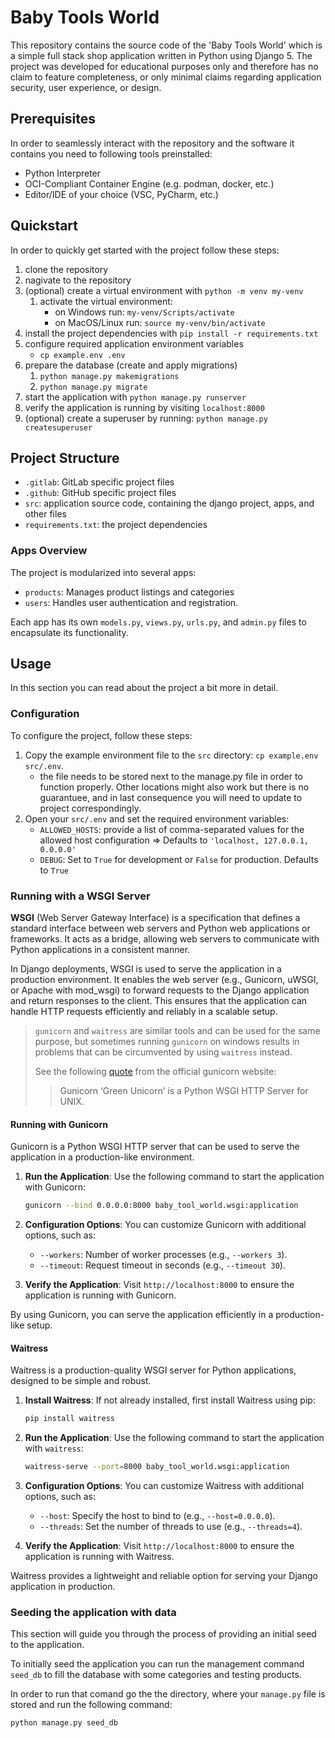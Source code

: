# Baby Tools World

This repository contains the source code of the 'Baby Tools World' which is a simple full stack shop application written in Python using Django 5.
The project was developed for educational purposes only and therefore has no claim to feature completeness, or only minimal claims regarding application security, user experience, or design.

## Prerequisites

In order to seamlessly interact with the repository and the software it contains you need to following tools preinstalled:

- Python Interpreter
- OCI-Compliant Container Engine (e.g. podman, docker, etc.)
- Editor/IDE of your choice (VSC, PyCharm, etc.)

## Quickstart

In order to quickly get started with the project follow these steps:

1. clone the repository
1. nagivate to the repository
1. (optional) create a virtual environment with `python -m venv my-venv`
    1. activate the virtual environment: 
        - on Windows run: `my-venv/Scripts/activate`
        - on MacOS/Linux run: `source my-venv/bin/activate`
1. install the project dependencies with `pip install -r requirements.txt`
1. configure required application environment variables
    - `cp example.env .env`
1. prepare the database (create and apply migrations)
    1. `python manage.py makemigrations`
    1. `python manage.py migrate`
1. start the application with `python manage.py runserver`
1. verify the application is running by visiting `localhost:8000`
1. (optional) create a superuser by running: `python manage.py createsuperuser`

## Project Structure

- `.gitlab`: GitLab specific project files
- `.github`: GitHub specific project files
- `src`: application source code, containing the django project, apps, and other files
- `requirements.txt`: the project dependencies

### Apps Overview

The project is modularized into several apps:

- `products`: Manages product listings and categories
- `users`: Handles user authentication and registration.

Each app has its own `models.py`, `views.py`, `urls.py`, and `admin.py` files to encapsulate its functionality.


## Usage

In this section you can read about the project a bit more in detail.

### Configuration

To configure the project, follow these steps:

1. Copy the example environment file to the `src` directory: `cp example.env src/.env`.
    - the file needs to be stored next to the manage.py file in order to function properly. 
    Other locations might also work but there is no guarantuee, and in last consequence you will need to update to project correspondingly.
2. Open your `src/.env` and set the required environment variables:
    - `ALLOWED_HOSTS`: provide a list of comma-separated values for the allowed host configuration => Defaults to `'localhost, 127.0.0.1, 0.0.0.0'`
    - `DEBUG`: Set to `True` for development or `False` for production. Defaults to `True`

### Running with a WSGI Server

**WSGI** (Web Server Gateway Interface) is a specification that defines a standard interface between web servers and Python web applications or frameworks.
It acts as a bridge, allowing web servers to communicate with Python applications in a consistent manner.

In Django deployments, WSGI is used to serve the application in a production environment. 
It enables the web server (e.g., Gunicorn, uWSGI, or Apache with mod_wsgi) to forward 
requests to the Django application and return responses to the client. This ensures that 
the application can handle HTTP requests efficiently and reliably in a scalable setup.

> `gunicorn` and `waitress` are similar tools and can be used for the same purpose,
> but sometimes running `gunicorn` on windows results in problems that can be circumvented by using `waitress` instead.
>
> See the following [quote](https://docs.gunicorn.org/en/stable/index.html) from the official gunicorn website:
>> Gunicorn ‘Green Unicorn’ is a Python WSGI HTTP Server for UNIX.

#### Running with Gunicorn

Gunicorn is a Python WSGI HTTP server that can be used to serve the application in a production-like environment.

1. **Run the Application**:
    Use the following command to start the application with Gunicorn:
    ```bash
    gunicorn --bind 0.0.0.0:8000 baby_tool_world.wsgi:application
    ```

2. **Configuration Options**:
    You can customize Gunicorn with additional options, such as:
    - `--workers`: Number of worker processes (e.g., `--workers 3`).
    - `--timeout`: Request timeout in seconds (e.g., `--timeout 30`).

3. **Verify the Application**:
    Visit `http://localhost:8000` to ensure the application is running with Gunicorn.

By using Gunicorn, you can serve the application efficiently in a production-like setup.

#### Waitress

Waitress is a production-quality WSGI server for Python applications, designed to be simple and robust.

1. **Install Waitress**:
    If not already installed, first install Waitress using pip:
    ```bash
    pip install waitress
    ```

2. **Run the Application**:
    Use the following command to start the application with `waitress`:
    ```bash
    waitress-serve --port=8000 baby_tool_world.wsgi:application
    ```

3. **Configuration Options**:
    You can customize Waitress with additional options, such as:
    - `--host`: Specify the host to bind to (e.g., `--host=0.0.0.0`).
    - `--threads`: Set the number of threads to use (e.g., `--threads=4`).

4. **Verify the Application**:
    Visit `http://localhost:8000` to ensure the application is running with Waitress.

Waitress provides a lightweight and reliable option for serving your Django application in production.

### Seeding the application with data

This section will guide you through the process of providing an initial seed to the application.

To initially seed the application you can run the management command `seed_db` to fill the database with some categories and testing products.

In order to run that comand go the the directory, where your `manage.py` file is stored and run the following command:

```bash
python manage.py seed_db
```
